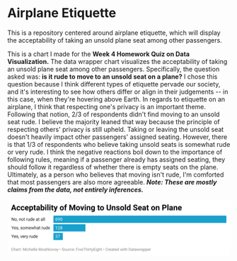 # Airplane Etiquette 
This is a repository centered around airplane etiquette, which will display the acceptability of taking an unsold plane seat among other passengers. 

This is a chart I made for the **Week 4 Homework Quiz on Data Visualization.** The data wrapper chart visualizes the acceptability of taking an unsold plane seat among other passengers. Specifically, the question asked was: **is it rude to move to an unsold seat on a plane?** I chose this question because I think different types of etiquette pervade our society, and it's interesting to see how others differ or align in their judgements -- in this case, when they're hovering above Earth. In regards to etiquette on an airplane, I think that respecting one's privacy is an important theme. Following that notion, 2/3 of respondents didn't find moving to an unsold seat rude. I believe the majority leaned that way because the principle of respecting others' privacy is still upheld. Taking or leaving the unsold seat doesn't heavily impact other passengers' assigned seating. However, there is that 1/3 of respondents who believe taking unsold seats is somewhat rude or very rude. I think the negative reactions boil down to the importance of following rules, meaning if a passenger already has assigned seating, they should follow it regardless of whether there is empty seats on the plane. Ultimately, as a person who believes that moving isn't rude, I'm comforted that most passengers are also more agreeable. ***Note: These are mostly claims from the data, not entirely inferences.***

![This is a data wrapper chart](K6k6o-acceptability-of-moving-to-unsold-seat-on-plane-nbsp-.png)
